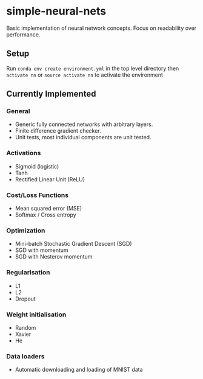 # simple-neural-nets
Basic implementation of neural network concepts. Focus on readability over performance. 

## Setup
Run `conda env create environment.yml` in the top level directory
then `activate nn` or `source activate nn` to activate the environment

## Currently Implemented
### General
* Generic fully connected networks with arbitrary layers.
* Finite difference gradient checker.
* Unit tests, most individual components are unit tested.
### Activations
* Sigmoid (logistic)
* Tanh
* Rectified Linear Unit (ReLU) 
### Cost/Loss Functions
* Mean squared error (MSE)
* Softmax / Cross entropy
### Optimization
* Mini-batch Stochastic Gradient Descent (SGD)
* SGD with momentum
* SGD with Nesterov momentum
### Regularisation
* L1
* L2
* Dropout
### Weight initialisation
* Random
* Xavier
* He
### Data loaders
* Automatic downloading and loading of MNIST data
